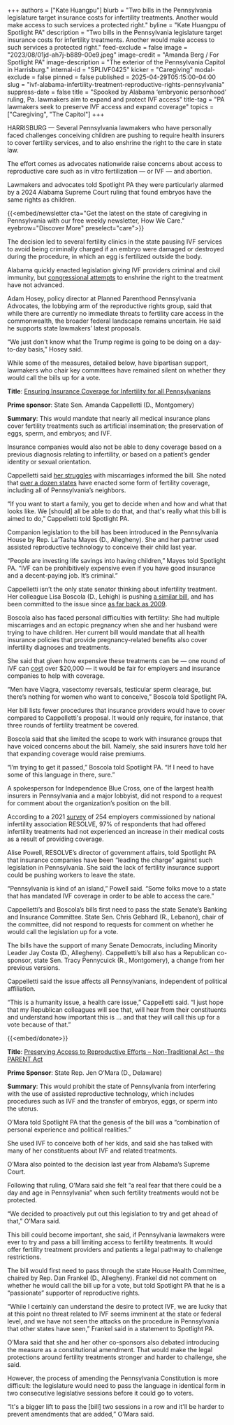 +++
authors = ["Kate Huangpu"]
blurb = "Two bills in the Pennsylvania legislature target insurance costs for infertility treatments. Another would make access to such services a protected right."
byline = "Kate Huangpu of Spotlight PA"
description = "Two bills in the Pennsylvania legislature target insurance costs for infertility treatments. Another would make access to such services a protected right."
feed-exclude = false
image = "2023/08/01jd-ah7j-b889-00e9.jpeg"
image-credit = "Amanda Berg / For Spotlight PA"
image-description = "The exterior of the Pennsylvania Capitol in Harrisburg."
internal-id = "SPLIVF0425"
kicker = "Caregiving"
modal-exclude = false
pinned = false
published = 2025-04-29T05:15:00-04:00
slug = "ivf-alabama-infertility-treatment-reproductive-rights-pennsylvania"
suppress-date = false
title = "Spooked by Alabama ‘embryonic personhood’ ruling, Pa. lawmakers aim to expand and protect IVF access"
title-tag = "PA lawmakers seek to preserve IVF access and expand coverage"
topics = ["Caregiving", "The Capitol"]
+++

HARRISBURG — Several Pennsylvania lawmakers who have personally faced challenges conceiving children are pushing to require health insurers to cover fertility services, and to also enshrine the right to the care in state law.

The effort comes as advocates nationwide raise concerns about access to reproductive care such as in vitro fertilization — or IVF —&nbsp;and abortion.

Lawmakers and advocates told Spotlight PA they were particularly alarmed by a 2024 Alabama Supreme Court ruling that found embryos have the same rights as children.

{{<embed/newsletter cta="Get the latest on the state of caregiving in Pennsylvania with our free weekly newsletter, How We Care." eyebrow="Discover More" preselect="care">}}

The decision led to several fertility clinics in the state pausing IVF services to avoid being criminally charged if an embryo were damaged or destroyed during the procedure, in which an egg is fertilized outside the body.

Alabama quickly enacted legislation giving IVF providers criminal and civil immunity, but <a href="https://www.npr.org/2024/09/17/g-s1-23414/senate-republicans-block-ivf-legislation">congressional attempts</a> to enshrine the right to the treatment have not advanced.

Adam Hosey, policy director at Planned Parenthood Pennsylvania Advocates, the lobbying arm of the reproductive rights group, said that while there are currently no immediate threats to fertility care access in the commonwealth, the broader federal landscape remains uncertain. He said he supports state lawmakers’ latest proposals.

“We just don&#39;t know what the Trump regime is going to be doing on a day-to-day basis,” Hosey said.

While some of the measures, detailed below, have bipartisan support, lawmakers who chair key committees have remained silent on whether they would call the bills up for a vote.

<strong>Title</strong>: <a href="https://www.palegis.us/senate/co-sponsorship/memo?memoID=44869">Ensuring Insurance Coverage for Infertility for all Pennsylvanians</a>

<strong>Prime sponsor</strong>: State Sen. Amanda Cappelletti (D., Montgomery)

<strong>Summary</strong>: This would mandate that nearly all medical insurance plans cover fertility treatments such as artificial insemination; the preservation of eggs, sperm, and embryos; and IVF.

Insurance companies would also not be able to deny coverage based on a previous diagnosis relating to infertility, or based on a patient’s gender identity or sexual orientation.

Cappelletti said <a href="https://www.inquirer.com/politics/election/amanda-cappelletti-pennsylvania-senator-pregnancy-abortion-20241103.html">her struggles</a> with miscarriages informed the bill. She noted that <a href="https://resolve.org/learn/financial-resources/insurance-coverage/insurance-coverage-by-state/#:~:text=All%20individual%20and%20group%20insurance,maximum%20of%20$15%2C000%20for%20coverage.">over a dozen states</a> have enacted some form of fertility coverage, including all of Pennsylvania’s neighbors.

“If you want to start a family, you get to decide when and how and what that looks like. We \[should\] all be able to do that, and that&#39;s really what this bill is aimed to do,” Cappelletti told Spotlight PA.

Companion legislation to the bill has been introduced in the Pennsylvania House by Rep. La’Tasha Mayes (D., Allegheny). She and her partner used assisted reproductive technology to conceive their child last year.

“People are investing life savings into having children,” Mayes told Spotlight PA. “IVF can be prohibitively expensive even if you have good insurance and a decent-paying job. It’s criminal.”

Cappelletti isn’t the only state senator thinking about infertility treatment. Her colleague Lisa Boscola (D., Lehigh) is pushing <a href="https://www.palegis.us/senate/co-sponsorship/memo?memoID=43475">a similar bill</a>, and has been committed to the issue since <a href="https://www.palegis.us/senate/co-sponsorship/memo?memoID=3563">as far back as 2009</a>.

Boscola also has faced personal difficulties with fertility: She had multiple miscarriages and an ectopic pregnancy when she and her husband were trying to have children. Her current bill would mandate that all health insurance policies that provide pregnancy-related benefits also cover infertility diagnoses and treatments.

She said that given how expensive these treatments can be — one round of IVF can <a href="https://www.ccrmivf.com/ivf-cost/">cost</a> over $20,000 — it would be fair for employers and insurance companies to help with coverage.

“Men have Viagra, vasectomy reversals, testicular sperm clearage, but there’s nothing for women who want to conceive,” Boscola told Spotlight PA.

Her bill lists fewer procedures that insurance providers would have to cover compared to Cappelletti&#39;s proposal. It would only require, for instance, that three rounds of fertility treatment be covered.

Boscola said that she limited the scope to work with insurance groups that have voiced concerns about the bill. Namely, she said insurers have told her that expanding coverage would raise premiums.

“I’m trying to get it passed,” Boscola told Spotlight PA. “If I need to have some of this language in there, sure.”

A spokesperson for Independence Blue Cross, one of the largest health insurers in Pennsylvania and a major lobbyist, did not respond to a request for comment about the organization’s position on the bill.

According to a 2021 <a href="https://resolve.org/wp-content/uploads/2022/01/2021-Fertility-Survey-Report-Final.pdf">survey</a> of 254 employers commissioned by national infertility association RESOLVE, 97% of respondents that had offered infertility treatments had not experienced an increase in their medical costs as a result of providing coverage.

Alise Powell, RESOLVE’s director of government affairs, told Spotlight PA that insurance companies have been “leading the charge” against such legislation in Pennsylvania. She said the lack of fertility insurance support could be pushing workers to leave the state.

“Pennsylvania is kind of an island,” Powell said. “Some folks move to a state that has mandated IVF coverage in order to be able to access the care.”

Cappelletti’s and Boscola’s bills first need to pass the state Senate’s Banking and Insurance Committee. State Sen. Chris Gebhard (R., Lebanon), chair of the committee, did not respond to requests for comment on whether he would call the legislation up for a vote.

The bills have the support of many Senate Democrats, including Minority Leader Jay Costa (D., Allegheny). Cappelletti’s bill also has a Republican co-sponsor, state Sen. Tracy Pennycuick (R., Montgomery), a change from her previous versions.

Cappelletti said the issue affects all Pennsylvanians, independent of political affiliation.

“This is a humanity issue, a health care issue,” Cappelletti said. “I just hope that my Republican colleagues will see that, will hear from their constituents and understand how important this is … and that they will call this up for a vote because of that.”

{{<embed/donate>}}

<strong>Title</strong>: <a href="https://www.palegis.us/house/co-sponsorship/memo?memoID=45446&amp;document=HB836">Preserving Access to Reproductive Efforts – Non-Traditional Act – the PARENT Act</a>

<strong>Prime Sponsor</strong>: State Rep. Jen O’Mara (D., Delaware)

<strong>Summary</strong>: This would prohibit the state of Pennsylvania from interfering with the use of assisted reproductive technology, which includes procedures such as IVF and the transfer of embryos, eggs, or sperm into the uterus.

O’Mara told Spotlight PA that the genesis of the bill was a “combination of personal experience and political realities.”

She used IVF to conceive both of her kids, and said she has talked with many of her constituents about IVF and related treatments.

O’Mara also pointed to the decision last year from Alabama’s Supreme Court.

Following that ruling, O’Mara said she felt “a real fear that there could be a day and age in Pennsylvania” when such fertility treatments would not be protected.

“We decided to proactively put out this legislation to try and get ahead of that,” O’Mara said.

This bill could become important, she said, if Pennsylvania lawmakers were ever to try and pass a bill limiting access to fertility treatments. It would offer fertility treatment providers and patients a legal pathway to challenge restrictions.

The bill would first need to pass through the state House Health Committee, chaired by Rep. Dan Frankel (D., Allegheny). Frankel did not comment on whether he would call the bill up for a vote, but told Spotlight PA that he is a “passionate” supporter of reproductive rights.

“While I certainly can understand the desire to protect IVF, we are lucky that at this point no threat related to IVF seems imminent at the state or federal level, and we have not seen the attacks on the procedure in Pennsylvania that other states have seen,” Frankel said in a statement to Spotlight PA.

O’Mara said that she and her other co-sponsors also debated introducing the measure as a constitutional amendment. That would make the legal protections around fertility treatments stronger and harder to challenge, she said.

However, the process of amending the Pennsylvania Constitution is more difficult: the legislature would need to pass the language in identical form in two consecutive legislative sessions before it could go to voters.

“It&#39;s a bigger lift to pass the \[bill\] two sessions in a row and it&#39;ll be harder to prevent amendments that are added,” O’Mara said.<strong><em></em></strong>


